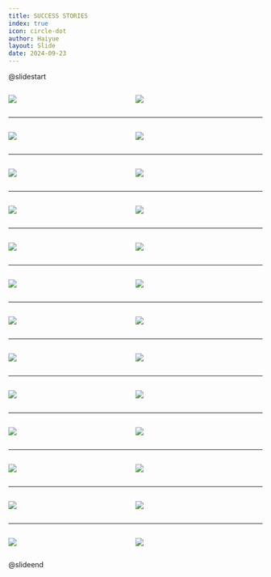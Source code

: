 ```yaml
---
title: SUCCESS STORIES
index: true
icon: circle-dot
author: Haiyue
layout: Slide
date: 2024-09-23
---
```

 
@slidestart

<div style="display:flex">
<div style="flex:1">

![](/reading/english/Level-Z/SUCCESS%20STORIES/001.webp)
</div>
<div style="flex:1">

![](/reading/english/Level-Z/SUCCESS%20STORIES/002.webp)
</div>
</div>

---

<div style="display:flex">
<div style="flex:1">

![](/reading/english/Level-Z/SUCCESS%20STORIES/003.webp)
</div>
<div style="flex:1">

![](/reading/english/Level-Z/SUCCESS%20STORIES/004.webp)
</div>
</div>

---

<div style="display:flex">
<div style="flex:1">

![](/reading/english/Level-Z/SUCCESS%20STORIES/005.webp)
</div>
<div style="flex:1">

![](/reading/english/Level-Z/SUCCESS%20STORIES/006.webp)
</div>
</div>

---

<div style="display:flex">
<div style="flex:1">

![](/reading/english/Level-Z/SUCCESS%20STORIES/007.webp)
</div>
<div style="flex:1">

![](/reading/english/Level-Z/SUCCESS%20STORIES/008.webp)
</div>
</div>

---

<div style="display:flex">
<div style="flex:1">

![](/reading/english/Level-Z/SUCCESS%20STORIES/009.webp)
</div>
<div style="flex:1">

![](/reading/english/Level-Z/SUCCESS%20STORIES/010.webp)
</div>
</div>

---

<div style="display:flex">
<div style="flex:1">

![](/reading/english/Level-Z/SUCCESS%20STORIES/011.webp)
</div>
<div style="flex:1">

![](/reading/english/Level-Z/SUCCESS%20STORIES/012.webp)
</div>
</div>

---

<div style="display:flex">
<div style="flex:1">

![](/reading/english/Level-Z/SUCCESS%20STORIES/013.webp)
</div>
<div style="flex:1">

![](/reading/english/Level-Z/SUCCESS%20STORIES/014.webp)
</div>
</div>

---

<div style="display:flex">
<div style="flex:1">

![](/reading/english/Level-Z/SUCCESS%20STORIES/015.webp)
</div>
<div style="flex:1">

![](/reading/english/Level-Z/SUCCESS%20STORIES/016.webp)
</div>
</div>

---

<div style="display:flex">
<div style="flex:1">

![](/reading/english/Level-Z/SUCCESS%20STORIES/017.webp)
</div>
<div style="flex:1">

![](/reading/english/Level-Z/SUCCESS%20STORIES/018.webp)
</div>
</div>

---

<div style="display:flex">
<div style="flex:1">

![](/reading/english/Level-Z/SUCCESS%20STORIES/019.webp)
</div>
<div style="flex:1">

![](/reading/english/Level-Z/SUCCESS%20STORIES/020.webp)
</div>
</div>

---

<div style="display:flex">
<div style="flex:1">

![](/reading/english/Level-Z/SUCCESS%20STORIES/021.webp)
</div>
<div style="flex:1">

![](/reading/english/Level-Z/SUCCESS%20STORIES/022.webp)
</div>
</div>

---

<div style="display:flex">
<div style="flex:1">

![](/reading/english/Level-Z/SUCCESS%20STORIES/023.webp)
</div>
<div style="flex:1">

![](/reading/english/Level-Z/SUCCESS%20STORIES/024.webp)
</div>
</div>

---

<div style="display:flex">
<div style="flex:1">

![](/reading/english/Level-Z/SUCCESS%20STORIES/025.webp)
</div>
<div style="flex:1">

![](/reading/english/Level-Z/SUCCESS%20STORIES/026.webp)
</div>
</div>

@slideend